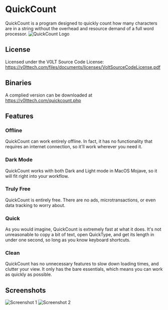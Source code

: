 # QuickCount
QuickCount is a program designed to quickly count how many characters are in a string without the overhead and resource demand of a full word processor.
![QuickCount Logo](https://v0lttech.com/assets/img/quickcountlogo.png)

## License
Licensed under the V0LT Source Code License: https://v0lttech.com/files/documents/licenses/VoltSourceCodeLicense.pdf

## Binaries
A complied version can be downloaded at https://v0lttech.com/quickcount.php

## Features
### Offline
QuickCount can work entirely offline. In fact, it has no functionality that requires an internet connection, so it'll work wherever you need it.

### Dark Mode
QuickCount works with both Dark and Light mode in MacOS Mojave, so it will fit right into your workflow.

### Truly Free
QuickCount is entirely free. There are no ads, microtransactions, or even data tracking to worry about.

### Quick
As you would imagine, QuickCount is extremely fast at what it does. It's not unreasonable to copy a bit of text, open QuickType, and get its length in under one second, so long as you know keyboard shortcuts.

### Clean
QuickCount has no unnecessary features to slow down loading times, and clutter your view. It only has the bare essentials, which means you can work as quickly as possible.

## Screenshots
![Screenshot 1](https://v0lttech.com/files/images/quickcount/1.png)
![Screenshot 2](https://v0lttech.com/files/images/quickcount/2.png)
